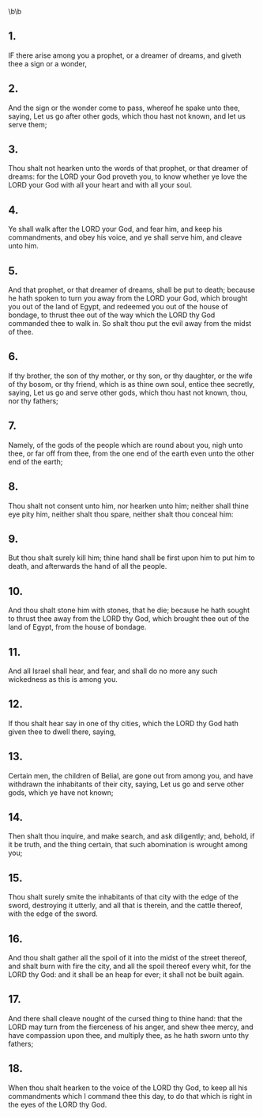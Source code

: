 \b\b
## 1.
IF there arise among you a prophet, or a dreamer of dreams, and giveth thee a sign or a wonder,
## 2.
And the sign or the wonder come to pass, whereof he spake unto thee, saying, Let us go after other gods, which thou hast not known, and let us serve them;
## 3.
Thou shalt not hearken unto the words of that prophet, or that dreamer of dreams: for the LORD your God proveth you, to know whether ye love the LORD your God with all your heart and with all your soul.
## 4.
Ye shall walk after the LORD your God, and fear him, and keep his commandments, and obey his voice, and ye shall serve him, and cleave unto him.
## 5.
And that prophet, or that dreamer of dreams, shall be put to death; because he hath spoken to turn you away from the LORD your God, which brought you out of the land of Egypt, and redeemed you out of the house of bondage, to thrust thee out of the way which the LORD thy God commanded thee to walk in.  So shalt thou put the evil away from the midst of thee.
## 6.
If thy brother, the son of thy mother, or thy son, or thy daughter, or the wife of thy bosom, or thy friend, which is as thine own soul, entice thee secretly, saying, Let us go and serve other gods, which thou hast not known, thou, nor thy fathers;
## 7.
Namely, of the gods of the people which are round about you, nigh unto thee, or far off from thee, from the one end of the earth even unto the other end of the earth;
## 8.
Thou shalt not consent unto him, nor hearken unto him; neither shall thine eye pity him, neither shalt thou spare, neither shalt thou conceal him:
## 9.
But thou shalt surely kill him; thine hand shall be first upon him to put him to death, and afterwards the hand of all the people.
## 10.
And thou shalt stone him with stones, that he die; because he hath sought to thrust thee away from the LORD thy God, which brought thee out of the land of Egypt, from the house of bondage.
## 11.
And all Israel shall hear, and fear, and shall do no more any such wickedness as this is among you.
## 12.
If thou shalt hear say in one of thy cities, which the LORD thy God hath given thee to dwell there, saying,
## 13.
Certain men, the children of Belial, are gone out from among you, and have withdrawn the inhabitants of their city, saying, Let us go and serve other gods, which ye have not known;
## 14.
Then shalt thou inquire, and make search, and ask diligently; and, behold, if it be truth, and the thing certain, that such abomination is wrought among you;
## 15.
Thou shalt surely smite the inhabitants of that city with the edge of the sword, destroying it utterly, and all that is therein, and the cattle thereof, with the edge of the sword.
## 16.
And thou shalt gather all the spoil of it into the midst of the street thereof, and shalt burn with fire the city, and all the spoil thereof every whit, for the LORD thy God: and it shall be an heap for ever; it shall not be built again.
## 17.
And there shall cleave nought of the cursed thing to thine hand: that the LORD may turn from the fierceness of his anger, and shew thee mercy, and have compassion upon thee, and multiply thee, as he hath sworn unto thy fathers;
## 18.
When thou shalt hearken to the voice of the LORD thy God, to keep all his commandments which I command thee this day, to do that which is right in the eyes of the LORD thy God.

